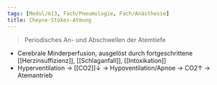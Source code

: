 ```yaml
---
tags: [Modul/m13, Fach/Pneumologie, Fach/Anästhesie]
title: Cheyne-Stokes-Atmung
---
```

> Periodisches An- und Abschwellen der Atemtiefe
- Cerebrale Minderperfusion, ausgelöst durch fortgeschrittene [[Herzinsuffizienz]], [[Schlaganfall]], [[Intoxikation]]
- Hyperventilation → [[CO2]]↓ → Hypoventilation/Apnoe → CO2↑ → Atemantrieb
